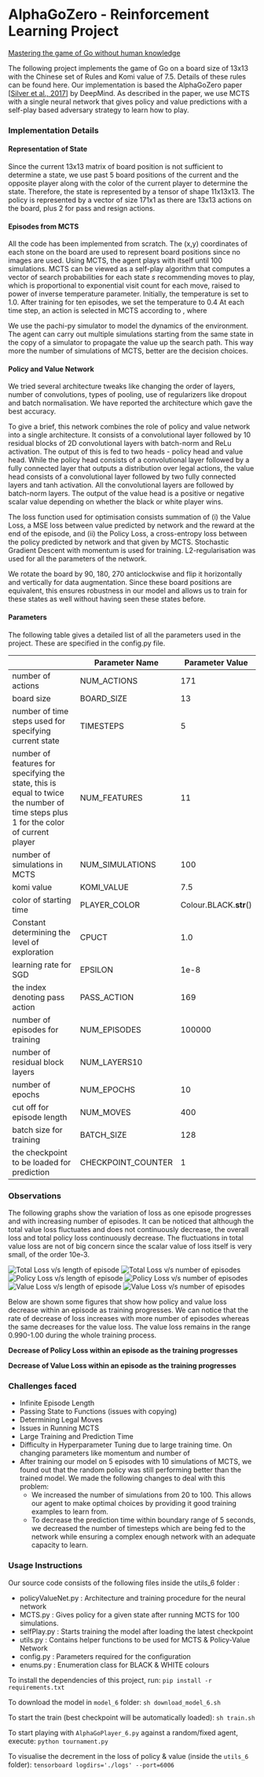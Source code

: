 # AlphaGoZero - Reinforcement Learning Project

[Mastering the game of Go without human knowledge](https://www.nature.com/articles/nature24270.pdf)

The following project implements the game of Go on a board size of 13x13 with the Chinese set of Rules and Komi value of 7.5. Details of these rules can be found here. Our implementation is based the AlphaGoZero paper \[[Silver et al., 2017](https://www.nature.com/articles/nature24270.pdf)\] by DeepMind. As described in the paper, we use MCTS with a single neural network that gives policy and value predictions with a self-play based adversary strategy to learn how to play.

### Implementation Details

#### Representation of State
Since the current 13x13 matrix of board position is not sufficient to determine a state, we use past 5 board positions of the current and the opposite player along with the color of the current player to determine the state. Therefore, the state is represented by a tensor of shape 11x13x13. The policy is represented by a vector of size 171x1 as there are 13x13 actions on the board, plus 2 for pass and resign actions. 

#### Episodes from MCTS
All the code has been implemented from scratch. The (x,y) coordinates of each stone on the board are used to represent board positions since no images are used. Using MCTS, the agent plays with itself until 100 simulations. MCTS can be viewed as a self-play algorithm that computes a vector of search probabilities for each state _s_ recommending moves to play, which is proportional to exponential visit count for each move, raised to power of inverse temperature parameter. Initially, the temperature is set to 1.0. After training for ten episodes, we set the temperature to 0.4
At each time step, an action is selected in MCTS according to ![](), where ![]()

We use the pachi-py simulator to model the dynamics of the environment. The agent can carry out multiple simulations starting from the same state in the copy of a simulator to propagate the value up the search path. This way more the number of simulations of MCTS, better are the decision choices.

#### Policy and Value Network 
We tried several architecture tweaks like changing the order of layers, number of convolutions, types of pooling, use of regularizers like dropout and batch normalisation. We have reported the architecture which gave the best accuracy. 

To give a brief,  this network combines the role of policy and value network into a single architecture. It consists of a convolutional layer followed by 10 residual blocks of 2D convolutional layers with batch-norm and ReLu activation. The output of this is fed to two heads - policy head and value head. While the policy head consists of a convolutional layer followed by a fully connected layer that outputs a distribution over legal actions, the value head consists of a convolutional layer followed by two fully connected layers and tanh activation. All the convolutional layers are followed by batch-norm layers. The output of the value head is a positive or negative scalar value depending on whether the black or white player wins. 

The loss function used for optimisation consists summation of (i) the Value Loss, a MSE loss between value predicted by network and the reward at the end of the episode, and (ii) the Policy Loss, a cross-entropy loss between the policy predicted by network and that given by MCTS. Stochastic Gradient Descent with momentum is used for training. L2-regularisation was used for all the parameters of the network.

We rotate the board by 90, 180, 270 anticlockwise and flip it horizontally and vertically for data augmentation. Since these board positions are equivalent, this ensures robustness in our model and allows us to train for these states as well without having seen these states before.

#### Parameters

The following table gives a detailed list of all the parameters used in the project. These are specified in the config.py file.

| |Parameter Name|Parameter Value|
| ---- | --- | --- |
|number of actions|NUM_ACTIONS|171|
|board size| BOARD_SIZE |13|
|number of time steps used for specifying current state|TIMESTEPS|5|
|number of features for specifying the state, this is equal to twice the number of time steps plus 1 for the color of current player|NUM_FEATURES|11|
|number of simulations in MCTS|NUM_SIMULATIONS|100|
|komi value|KOMI_VALUE|7.5|
|color of starting time|PLAYER_COLOR|Colour.BLACK.__str__()|
|Constant determining the level of exploration|CPUCT|1.0|
|learning rate for SGD|EPSILON|1e-8|
|the index denoting pass action|PASS_ACTION|169|
|number of episodes for training|NUM_EPISODES|100000|
|number of residual block layers|NUM_LAYERS10|
|number of epochs|NUM_EPOCHS|10|
|cut off for episode length|NUM_MOVES|400|
|batch size for training|BATCH_SIZE|128|
|the checkpoint to be loaded for prediction|CHECKPOINT_COUNTER|1|

### Observations

The following graphs show the variation of loss as one episode progresses and with increasing number of episodes. 
It can be noticed that although the total value loss fluctuates and does not continuously decrease, the overall loss and total policy loss continuously decrease. The fluctuations in total value loss are not of big concern since the scalar value of loss itself is very small, of the order 10e-3. 

![Total Loss v/s length of episode]()
![Total Loss v/s number of episodes]()
![ Policy Loss v/s length of episode]()
![Policy Loss v/s number of episodes]()
![Value Loss v/s length of episode]()
![Value Loss v/s number of episodes]()

Below are shown some figures that show how policy and value loss decrease within an episode as training progresses. We can notice that the rate of decrease of loss increases with more number of episodes whereas the same decreases for the value loss. The value loss remains in the range 0.990-1.00 during the whole training process.

**Decrease of Policy Loss within an episode as the training progresses**

**Decrease of Value Loss within an episode as the training progresses**

### Challenges faced
- Infinite Episode Length
- Passing State to Functions (issues with copying)
- Determining Legal Moves
- Issues in Running MCTS
- Large Training and Prediction Time
- Difficulty in Hyperparameter Tuning due to large training time. On changing parameters like momentum and number of 
- After training our model on 5 episodes with 10 simulations of MCTS, we found out that the random policy was still performing better than the trained model. We made the following changes to deal with this problem:
  - We increased the number of simulations from 20 to 100. This allows our agent to make optimal choices by providing it good training examples to learn from.
  - To decrease the prediction time within boundary range of 5 seconds, we decreased the number of timesteps which are being fed to the network while ensuring a complex enough network with an adequate capacity to learn.
  
  
###  Usage Instructions

Our source code consists of the following files inside the utils_6 folder :
- policyValueNet.py : Architecture and training procedure for the neural network
- MCTS.py : Gives policy for a given state after running MCTS for 100 simulations. 
- selfPlay.py : Starts training the model after loading the latest checkpoint
- utils.py : Contains helper functions to be used for MCTS & Policy-Value Network
- config.py : Parameters required for the configuration
- enums.py : Enumeration class for BLACK & WHITE colours

To install the dependencies of this project, run:
`pip install -r requirements.txt`


To download the model in `model_6` folder:
`sh download_model_6.sh`


To start the train (best checkpoint will be automatically loaded):
`sh train.sh`


To start playing with `AlphaGoPlayer_6.py` against a random/fixed agent, execute:
`python tournament.py`


To visualise the decrement in the loss of policy & value (inside the `utils_6` folder):
`tensorboard logdirs='./logs' --port=6006`



	




